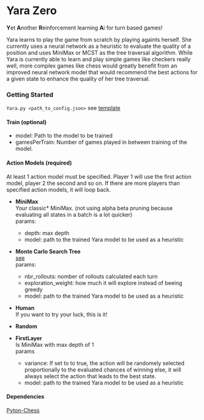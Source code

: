 # Yara Zero
**Y**et **A**nother **R**einforcement learning **A**i for turn based games!

Yara learns to play the game from scratch by playing againts herself.
She currently uses a neural network as a heuristic to evaluate the quality of a position and uses MiniMax or MCST as the tree traversal algorithm. 
While Yara is currently able to learn and play simple games like checkers really well, more complex games like chess would greatly benefit from an improved neural network model that would recommend the best actions for a given state to enhance the quality of her tree traversal.

### Getting Started
`Yara.py <path_to_config.json>` see [template](./Yara_config.template.json)

#### Train (optional)  
   * model: Path to the model to be trained  
   * gamesPerTrain: Number of games played in between training of the model.

#### Action Models (required)
At least 1 action model must be specified. Player 1 will use the first action model, player 2 the second and so on. 
If there are more players than specified action models, it will loop back.
* **MiniMax**  
Your classic* MiniMax. (not using alpha beta pruning because evaluating all states in a batch is a lot quicker)  
params:
    * depth: max depth
    * model: path to the trained Yara model to be used as a heuristic

* **Monte Carlo Search Tree**  
[see](https://en.wikipedia.org/wiki/Monte_Carlo_tree_search)  
params:
    * nbr_rollouts: nomber of rollouts calculated each turn
    * exploration_weight: how much it will explore instead of beeing greedy
    * model: path to the trained Yara model to be used as a heuristic
* **Human**  
If you want to try your luck, this is it!
* **Random**

* **FirstLayer**  
    Is MiniMax with max depth of 1  
    params
    * variance: If set to to true, the action will be randomely selected proportionally to the evaluated chances of winning else, it will always select the action that leads to the best state. 
    * model: path to the trained Yara model to be used as a heuristic

#### Dependencies
[Pyton-Chess](https://python-chess.readthedocs.io/en/latest/)
